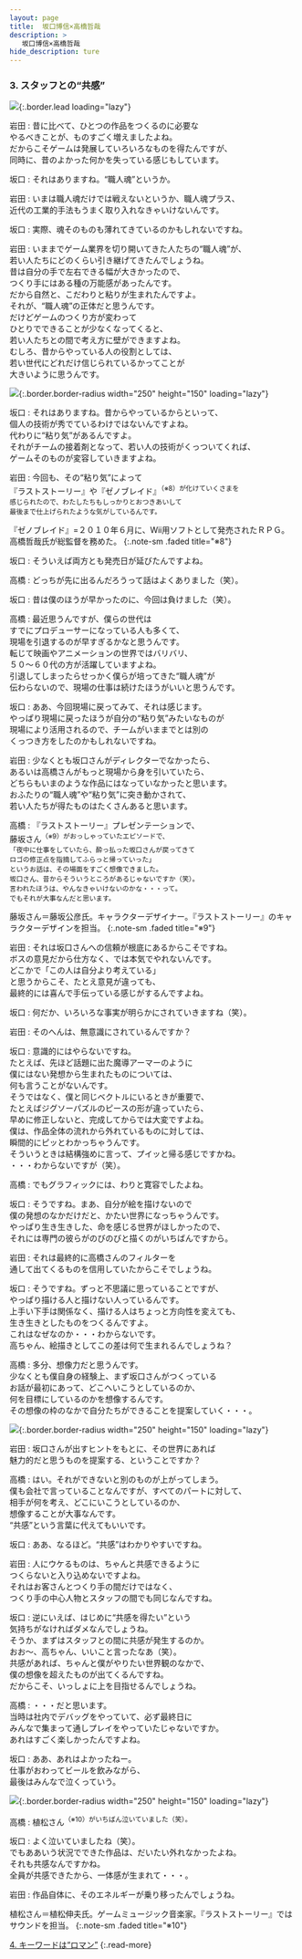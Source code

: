 ```yaml
---
layout: page
title:  坂口博信×高橋哲哉
description: >
   坂口博信×高橋哲哉
hide_description: ture
---
```


### 3. スタッフとの“共感”

![](/interviews/jp/wii/slsjsx4j/vol1/img/mainvisual3.jpg){:.border.lead loading="lazy"}

岩田
: 昔に比べて、ひとつの作品をつくるのに必要な<br>やるべきことが、ものすごく増えましたよね。<br>だからこそゲームは発展していろいろなものを得たんですが、<br>同時に、昔のよかった何かを失っている感じもしています。

坂口
: それはありますね。“職人魂”というか。

岩田
: いまは職人魂だけでは戦えないというか、職人魂プラス、<br>近代の工業的手法もうまく取り入れなきゃいけないんです。

坂口
: 実際、魂そのものも薄れてきているのかもしれないですね。

岩田
: いままでゲーム業界を切り開いてきた人たちの“職人魂”が、<br>若い人たちにどのくらい引き継げてきたんでしょうね。<br>昔は自分の手で左右できる幅が大きかったので、<br>つくり手にはある種の万能感があったんです。<br>だから自然と、こだわりと粘りが生まれたんですよ。<br>それが、“職人魂”の正体だと思うんです。<br>だけどゲームのつくり方が変わって<br>ひとりでできることが少なくなってくると、<br>若い人たちとの間で考え方に壁ができますよね。<br>むしろ、昔からやっている人の役割としては、<br>若い世代にどれだけ信じられているかってことが<br>大きいように思うんです。

![](/interviews/jp/wii/slsjsx4j/vol1/img/photo7.jpg){:.border.border-radius width="250" height="150" loading="lazy"}

坂口
: それはありますね。昔からやっているからといって、<br>個人の技術が秀でているわけではないんですよね。<br>代わりに“粘り気”があるんですよ。<br>それがチームの接着剤となって、若い人の技術がくっついてくれば、<br>ゲームそのものが変容していきますよね。

岩田
: 今回も、その“粘り気”によって<br>『ラストストーリー』や『ゼノブレイド』<SUP>（※8）が化けていくさまを<br>感じられたので、わたしたちもしっかりとおつきあいして<br>最後まで仕上げられたような気がしているんです。

『ゼノブレイド』=２０１０年６月に、Wii用ソフトとして発売されたＲＰＧ。高橋哲哉氏が総監督を務めた。
{:.note-sm .faded title="※8"}

坂口
: そういえば両方とも発売日が延びたんですよね。

高橋
: どっちが先に出るんだろうって話はよくありました（笑）。

坂口
: 昔は僕のほうが早かったのに、今回は負けました（笑）。<br>

高橋
: 最近思うんですが、僕らの世代は<br>すでにプロデューサーになっている人も多くて、<br>現場を引退するのが早すぎるかなと思うんです。<br>転じて映画やアニメーションの世界ではバリバリ、<br>５０〜６０代の方が活躍していますよね。<br>引退してしまったらせっかく僕らが培ってきた“職人魂”が<br>伝わらないので、現場の仕事は続けたほうがいいと思うんです。

坂口
: ああ、今回現場に戻ってみて、それは感じます。<br>やっぱり現場に戻ったほうが自分の“粘り気”みたいなものが<br>現場により活用されるので、チームがいままでとは別の<br>くっつき方をしたのかもしれないですね。

岩田
: 少なくとも坂口さんがディレクターでなかったら、<br>あるいは高橋さんがもっと現場から身を引いていたら、<br>どちらもいまのような作品にはなっていなかったと思います。<br>おふたりの“職人魂”や“粘り気”に突き動かされて、<br>若い人たちが得たものはたくさんあると思います。

高橋
: 『ラストストーリー』プレゼンテーションで、<br>藤坂さん<SUP>（※9）がおっしゃっていたエピソードで、<br>「夜中に仕事をしていたら、酔っ払った坂口さんが戻ってきて<br>ロゴの修正点を指摘してふらっと帰っていった」<br>というお話は、その場面をすごく想像できました。<br>坂口さん、昔からそういうところがあるじゃないですか（笑）。<br>言われたほうは、やんなきゃいけないのかな・・・って。<br>でもそれが大事なんだと思います。

藤坂さん＝藤坂公彦氏。キャラクターデザイナー。『ラストストーリー』のキャラクターデザインを担当。
{:.note-sm .faded title="※9"}

岩田
: それは坂口さんへの信頼が根底にあるからこそですね。<br>ボスの意見だから仕方なく、では本気でやれないんです。<br>どこかで「この人は自分より考えている」<br>と思うからこそ、たとえ意見が違っても、<br>最終的には喜んで手伝っている感じがするんですよね。

坂口
: 何だか、いろいろな事実が明らかにされていきますね（笑）。

岩田
: そのへんは、無意識にされているんですか？

坂口
: 意識的にはやらないですね。<br>たとえば、先ほど話題に出た魔導アーマーのように<br>僕にはない発想から生まれたものについては、<br>何も言うことがないんです。<br>そうではなく、僕と同じベクトルにいるときが重要で、<br>たとえばジグソーパズルのピースの形が違っていたら、<br>早めに修正しないと、完成してからでは大変ですよね。<br>僕は、作品全体の流れから外れているものに対しては、<br>瞬間的にピッとわかっちゃうんです。<br>そういうときは結構強めに言って、プイッと帰る感じですかね。<br>・・・わからないですが（笑）。

高橋
: でもグラフィックには、わりと寛容でしたよね。

坂口
: そうですね。まあ、自分が絵を描けないので<br>僕の発想のなかだけだと、かたい世界になっちゃうんです。<br>やっぱり生き生きした、命を感じる世界がほしかったので、<br>それには専門の彼らがのびのびと描くのがいちばんですから。

岩田
: それは最終的に高橋さんのフィルターを<br>通して出てくるものを信用していたからこそでしょうね。

坂口
: そうですね。ずっと不思議に思っていることですが、<br>やっぱり描ける人と描けない人っているんです。<br>上手い下手は関係なく、描ける人はちょっと方向性を変えても、<br>生き生きとしたものをつくるんですよ。<br>これはなぜなのか・・・わからないです。<br>高ちゃん、絵描きとしてこの差は何で生まれるんでしょうね？

高橋
: 多分、想像力だと思うんです。<br>少なくとも僕自身の経験上、まず坂口さんがつくっている<br>お話が最初にあって、どこへいこうとしているのか、<br>何を目標にしているのかを想像するんです。<br>その想像の枠のなかで自分たちができることを提案していく・・・。

![](/interviews/jp/wii/slsjsx4j/vol1/img/photo8.jpg){:.border.border-radius width="250" height="150" loading="lazy"}

岩田
: 坂口さんが出すヒントをもとに、その世界にあれば<br>魅力的だと思うものを提案する、ということですか？

高橋
: はい。それができないと別のものが上がってしまう。<br>僕も会社で言っていることなんですが、すべてのパートに対して、<br>相手が何を考え、どこにいこうとしているのか、<br>想像することが大事なんです。<br>“共感”という言葉に代えてもいいです。

坂口
: ああ、なるほど。“共感”はわかりやすいですね。

岩田
: 人にウケるものは、ちゃんと共感できるように<br>つくらないと入り込めないですよね。<br>それはお客さんとつくり手の間だけではなく、<br>つくり手の中心人物とスタッフの間でも同じなんですね。

坂口
: 逆にいえば、はじめに“共感を得たい”という<br>気持ちがなければダメなんでしょうね。<br>そうか、まずはスタッフとの間に共感が発生するのか。<br>おお〜、高ちゃん、いいこと言ったなあ（笑）。<br>共感があれば、ちゃんと僕がやりたい世界観のなかで、<br>僕の想像を超えたものが出てくるんですね。<br>だからこそ、いっしょに上を目指せるんでしょうね。

高橋
: ・・・だと思います。<br>当時は社内でデバッグをやっていて、必ず最終日に<br>みんなで集まって通しプレイをやっていたじゃないですか。<br>あれはすごく楽しかったんですよね。

坂口
: ああ、あれはよかったねー。<br>仕事がおわってビールを飲みながら、<br>最後はみんなで泣くっていう。

![](/interviews/jp/wii/slsjsx4j/vol1/img/photo9.jpg){:.border.border-radius width="250" height="150" loading="lazy"}

高橋
: 植松さん<SUP>（※10）がいちばん泣いていました（笑）。

坂口
: よく泣いていましたね（笑）。<br>でもああいう状況でできた作品は、だいたい外れなかったよね。<br>それも共感なんですかね。<br>全員が共感できたから、一体感が生まれて・・・。

岩田
: 作品自体に、そのエネルギーが乗り移ったんでしょうね。

植松さん＝植松伸夫氏。ゲームミュージック音楽家。『ラストストーリー』ではサウンドを担当。
{:.note-sm .faded title="※10"}

[4. キーワードは“ロマン”](4.md)
{:.read-more}

